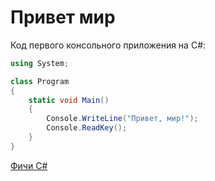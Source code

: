 # Привет мир

Код первого консольного приложения на C#:

```csharp
using System;

class Program
{
    static void Main()
    {
        Console.WriteLine("Привет, мир!");
        Console.ReadKey();
    }
}
```

[Фичи C#](./welcome/features.md)